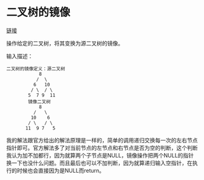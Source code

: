 # 二叉树的镜像

[链接](https://www.nowcoder.com/practice/564f4c26aa584921bc75623e48ca3011?tpId=13&tqId=11171&tPage=1&rp=1&ru=/ta/coding-interviews&qru=/ta/coding-interviews/question-ranking)

操作给定的二叉树，将其变换为源二叉树的镜像。

输入描述：

```
二叉树的镜像定义：源二叉树 
    	    8
    	   /  \
    	  6   10
    	 / \  / \
    	5  7 9  11
    	镜像二叉树
    	    8
    	  /   \
    	 10    6
    	/ \   / \
       11  9 7   5
```



我的解法跟官方给出的解法原理是一样的，简单的调用递归交换每一次的左右节点指针即可。官方解法多了对当前节点的左节点和右节点是否为空的判断，这个判断我认为加不加都行，因为就算两个子节点是NULL，镜像操作把两个NULL的指针换一下也没什么问题。而且最后也可以不加判断，因为就算递归输入空指针，在执行的时候也会直接因为是NULL而return。